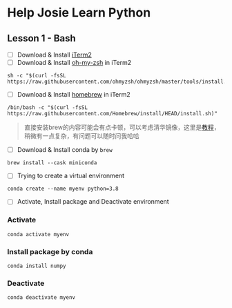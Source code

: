 # Help Josie Learn Python

## Lesson 1 - Bash

- [ ] Download & Install [iTerm2](https://iterm2.com/)
- [ ] Download & Install [oh-my-zsh](https://ohmyz.sh/) in iTerm2
```
sh -c "$(curl -fsSL https://raw.githubusercontent.com/ohmyzsh/ohmyzsh/master/tools/install.sh)"
```
- [ ] Download & Install [homebrew](https://brew.sh/) in iTerm2
```
/bin/bash -c "$(curl -fsSL https://raw.githubusercontent.com/Homebrew/install/HEAD/install.sh)"
```
> 直接安装brew的内容可能会有点卡顿，可以考虑清华镜像，这里是[教程](https://mirrors.tuna.tsinghua.edu.cn/help/homebrew/)，稍微有一点复杂，有问题可以随时问我哈哈

- [ ] Download & Install conda by `brew`
```
brew install --cask miniconda
```
- [ ] Trying to create a virtual environment
```
conda create --name myenv python=3.8
```
- [ ] Activate, Install package and Deactivate environment

### Activate
```
conda activate myenv
```

### Install package by conda
```
conda install numpy
```

### Deactivate

```
conda deactivate myenv
```
